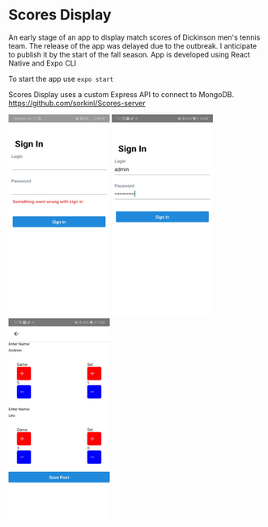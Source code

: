 # Scores Display

An early stage of an app to display match scores of Dickinson men's tennis team. The release of the app was delayed due to the outbreak. I anticipate to publish it by the start of the fall season. App is developed using React Native and Expo CLI

To start the app use `expo start`

Scores Display uses a custom Express API to connect to MongoDB.  https://github.com/sorkinl/Scores-server

<img src="Screenshot_20200516_001631_com.me.lolkin.jpg"  width="200" height="400" />                   <img src="Screenshot_20200516_165851_host.exp.exponent.jpg"  width="200" height="400" />               <img src="Screenshot_20200516_170009_host.exp.exponent.jpg"  width="200" height="400" />  
